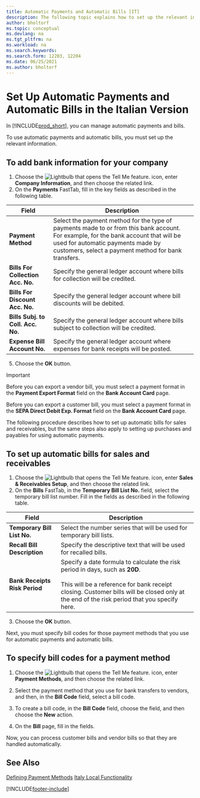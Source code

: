 ```yaml
---
title: Automatic Payments and Automatic Bills [IT]
description: The following topic explains how to set up the relevant information in Business Central to manage automatic payments and bills.
author: bholtorf
ms.topic: conceptual
ms.devlang: na
ms.tgt_pltfrm: na
ms.workload: na
ms.search.keywords:
ms.search.form: 12203, 12204
ms.date: 06/25/2021
ms.author: bholtorf
---
```

# Set Up Automatic Payments and Automatic Bills in the Italian Version
In [!INCLUDE[prod_short](../../includes/prod_short.md)], you can manage automatic payments and bills.  

To use automatic payments and automatic bills, you must set up the relevant information.  

## To add bank information for your company  

1.  Choose the ![Lightbulb that opens the Tell Me feature.](../../media/ui-search/search_small.png "Tell me what you want to do") icon, enter **Company Information**, and then choose the related link.  
2.  On the **Payments** FastTab, fill in the key fields as described in the following table.  

|Field|Description|  
|------------------------------------|---------------------------------------|  
|**Payment Method**|Select the payment method for the type of payments made to or from this bank account. For example, for the bank account that will be used for automatic payments made by customers, select a payment method for bank transfers.|  
|**Bills For Collection Acc. No.**|Specify the general ledger account where bills for collection will be credited.|  
|**Bills For Discount Acc. No.**|Specify the general ledger account where bill discounts will be debited.|  
|**Bills Subj. to Coll. Acc. No.**|Specify the general ledger account where bills subject to collection will be credited.|  
|**Expense Bill Account No.**|Specify the general ledger account where expenses for bank receipts will be posted.|  

5.  Choose the **OK** button.  

> [!IMPORTANT]  
>  Before you can export a vendor bill, you must select a payment format in the **Payment Export Format** field on the **Bank Account Card** page.  
>   
>  Before you can export a customer bill, you must select a payment format in the **SEPA Direct Debit Exp. Format** field on the **Bank Account Card** page.  

The following procedure describes how to set up automatic bills for sales and receivables, but the same steps also apply to setting up purchases and payables for using automatic payments.  

## To set up automatic bills for sales and receivables  

1.  Choose the ![Lightbulb that opens the Tell Me feature.](../../media/ui-search/search_small.png "Tell me what you want to do") icon, enter **Sales & Receivables Setup**, and then choose the related link.  
2.  On the **Bills** FastTab, in the **Temporary Bill List No.** field, select the temporary bill list number. Fill in the fields as described in the following table.  

|Field|Description|  
|---------------------------------|---------------------------------------|  
|**Temporary Bill List No.**|Select the number series that will be used for temporary bill lists.|  
|**Recall Bill Description**|Specify the descriptive text that will be used for recalled bills.|  
|**Bank Receipts Risk Period**|Specify a date formula to calculate the risk period in days, such as **20D**.<br /><br /> This will be a reference for bank receipt closing. Customer bills will be closed only at the end of the risk period that you specify here.|  

3.  Choose the **OK** button.  

 Next, you must specify bill codes for those payment methods that you use for automatic payments and automatic bills.  

## To specify bill codes for a payment method  

1.  Choose the ![Lightbulb that opens the Tell Me feature.](../../media/ui-search/search_small.png "Tell me what you want to do") icon, enter **Payment Methods**, and then choose the related link.  
2.  Select the payment method that you use for bank transfers to vendors, and then, in the **Bill Code** field, select a bill code.  

1.  To create a bill code, in the **Bill Code** field, choose the field, and then choose the **New** action.  
2.  On the **Bill** page, fill in the fields.

Now, you can process customer bills and vendor bills so that they are handled automatically.  

## See Also  
 [Defining Payment Methods](../../finance-payment-methods.md) 
  [Italy Local Functionality](italy-local-functionality.md)


[!INCLUDE[footer-include](../../includes/footer-banner.md)]